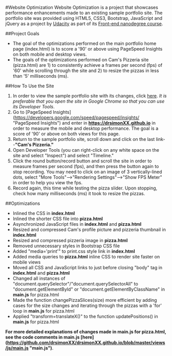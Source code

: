 #Website Optimization
Website Optimization is a project that showcases performance enhancements made to an existing sample portfolio site. The portfolio site was provided using HTML5, CSS3, Bootstrap, JavaScript and jQuery as a project by [Udacity](http://www.udacity.com "Udacity") as part of its [Front-end nanodegree course](https://www.udacity.com/course/front-end-web-developer-nanodegree--nd001 "Udacity Front-End Nanodegree"). 

##Project Goals
- The goal of the optimizations performed on the main portfolio home page (index.html) is to score a '90' or above using PageSpeed Insights on both mobile and desktop views. 
- The goals of the optimizations performed on Cam's Pizzeria site (pizza.html) are 1) to consistently achieve a frames per second (fps) of '60' while scrolling through the site and 2) to resize the pizzas in less than '5' milliseconds (ms). 

##How To Use the Site
1. In order to view the sample portfolio site with its changes, click [here](https://drsimonxx.github.io/ "Danielle R. Simon's Website Optimization"). *It is preferable that you open the site in Google Chrome so that you can use its Developer Tools*. 
2. Go to [PageSpeed Insights] (https://developers.google.com/speed/pagespeed/insights/ "PageSpeed Insights") and enter in **https://drsimonXX.github.io** in order to measure the mobile and desktop performance. The goal is a score of '90' or above on both views for this page. 
3. Return to the sample portfolio site, scroll down and click on the last link--**"Cam's Pizzeria."** 
4. Open Developer Tools (you can right-click on any white space on the site and select "Inspect") and select "Timeline." 
5. Click the round button/record button and scroll the site in order to measure frames per second (fps), and then press the button again to stop recording. You may need to click on an image of 3 vertically-lined dots, select "More Tools"-->"Rendering Settings"-->"Show FPS Meter" in order to help you view the fps. 
6. Record again, this time while testing the pizza slider. Upon stopping, check how many milliseconds (ms) it took to resize the pizzas.

##Optimizations
- Inlined the CSS in **index.html**
- Inlined the shorter CSS file into **pizza.html**
- Asynchronized JavaScript files in **index.html** and **pizza.html**
- Resized and compressed Cam's profile picture and pizzeria thumbnail in **index.html**
- Resized and compressed pizzeria image in **pizza.html**
- Removed unnecessary styles in Bootstrap CSS file
- Added "media='print'" to print.css style link in **index.html**
- Added media queries to **pizza.html** inline CSS to render site faster on mobile views
- Moved all CSS and JavaScript links to just before closing "body" tag in **index.html** and **pizza.html**
- Changed all instances of "document.querySelector"/"document.querySelectorAll" to "document.getElementById" or "document.getElementByClassName" in **main.js** for pizza.html
- Made the function changePizzaSlices(size) more efficient by adding cases for the size changes and iterating through the pizzas with a 'for' loop in **main.js** for pizza.html
- Applied "transform=translateX()" to the function updatePositions() in **main.js** for pizza.html

**For more detailed explanations of changes made in main.js for pizza.html, see the code comments in main.js [here] (https://github.com/drsimonXX/drsimonXX.github.io/blob/master/views/js/main.js "main.js")**.
